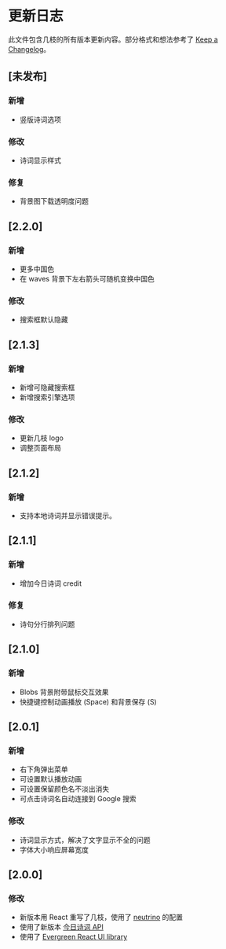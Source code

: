 # 更新日志

此文件包含几枝的所有版本更新内容。部分格式和想法参考了 [Keep a Changelog](https://keepachangelog.com/en/1.0.0/)。

## [未发布]

### 新增
- 竖版诗词选项

### 修改
- 诗词显示样式

### 修复
- 背景图下载透明度问题

## [2.2.0]

### 新增
- 更多中国色
- 在 waves 背景下左右箭头可随机变换中国色

### 修改
- 搜索框默认隐藏

## [2.1.3]

### 新增
- 新增可隐藏搜索框
- 新增搜索引擎选项

### 修改
- 更新几枝 logo
- 调整页面布局

## [2.1.2]

### 新增
- 支持本地诗词并显示错误提示。

## [2.1.1]

### 新增
- 增加今日诗词 credit

### 修复
- 诗句分行排列问题

## [2.1.0] 

### 新增
- Blobs 背景附带鼠标交互效果
- 快捷键控制动画播放 (Space) 和背景保存 (S)

## [2.0.1] 

### 新增
- 右下角弹出菜单
- 可设置默认播放动画
- 可设置保留颜色名不淡出消失
- 可点击诗词名自动连接到 Google 搜索

### 修改
- 诗词显示方式，解决了文字显示不全的问题
- 字体大小响应屏幕宽度

## [2.0.0]

### 修改
- 新版本用 React 重写了几枝，使用了 [neutrino](https://neutrinojs.org/packages/react/) 的配置
- 使用了新版本 [今日诗词 API](https://www.jinrishici.com/)
- 使用了 [Evergreen React UI library](https://evergreen.segment.com/)  